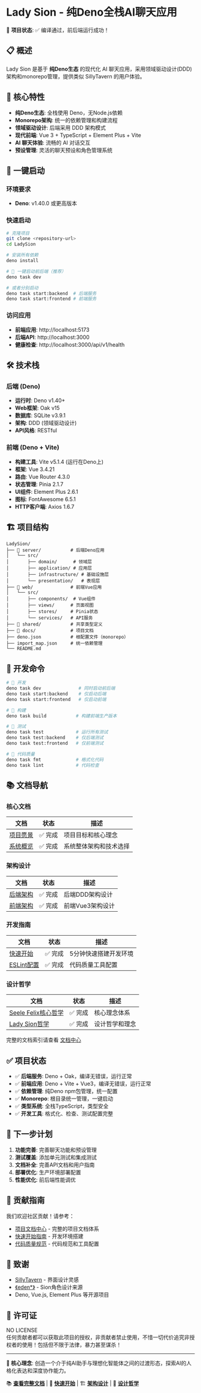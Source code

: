 # Lady Sion - 纯Deno全栈AI聊天应用

🎉 **项目状态**: ✅ 编译通过，前后端运行成功！

## 📋 概述

Lady Sion 是基于 **纯Deno生态** 的现代化 AI 聊天应用，采用领域驱动设计(DDD)架构和monorepo管理，提供类似 SillyTavern 的用户体验。

## 🎯 核心特性

- **纯Deno生态**: 全栈使用 Deno，无Node.js依赖
- **Monorepo架构**: 统一的依赖管理和构建流程  
- **领域驱动设计**: 后端采用 DDD 架构模式
- **现代前端**: Vue 3 + TypeScript + Element Plus + Vite
- **AI 聊天体验**: 流畅的 AI 对话交互
- **预设管理**: 灵活的聊天预设和角色管理系统

## 🚀 一键启动

### 环境要求

- **Deno**: v1.40.0 或更高版本

### 快速启动

```bash
# 克隆项目
git clone <repository-url>
cd LadySion

# 安装所有依赖
deno install

# 🎯 一键启动前后端（推荐）
deno task dev

# 或者分别启动
deno task start:backend  # 后端服务
deno task start:frontend # 前端服务
```

### 访问应用

- **前端应用**: http://localhost:5173
- **后端API**: http://localhost:3000  
- **健康检查**: http://localhost:3000/api/v1/health

## 🛠️ 技术栈

### 后端 (Deno)
- **运行时**: Deno v1.40+
- **Web框架**: Oak v15
- **数据库**: SQLite v3.9.1
- **架构**: DDD (领域驱动设计)
- **API风格**: RESTful

### 前端 (Deno + Vite)
- **构建工具**: Vite v5.1.4 (运行在Deno上)
- **框架**: Vue 3.4.21
- **路由**: Vue Router 4.3.0
- **状态管理**: Pinia 2.1.7
- **UI组件**: Element Plus 2.6.1
- **图标**: FontAwesome 6.5.1
- **HTTP客户端**: Axios 1.6.7

## 🏗️ 项目结构

```
LadySion/
├── 📁 server/           # 后端Deno应用
│   └── src/
│       ├── domain/      # 领域层
│       ├── application/ # 应用层  
│       ├── infrastructure/ # 基础设施层
│       └── presentation/   # 表现层
├── 📁 web/              # 前端Vue应用
│   └── src/
│       ├── components/  # Vue组件
│       ├── views/      # 页面视图
│       ├── stores/     # Pinia状态
│       └── services/   # API服务
├── 📁 shared/           # 共享类型定义
├── 📁 docs/             # 项目文档
├── deno.json           # 根配置文件（monorepo）
├── import_map.json     # 统一依赖管理
└── README.md
```

## 🔧 开发命令

```bash
# 🚀 开发
deno task dev              # 同时启动前后端
deno task start:backend    # 仅启动后端
deno task start:frontend   # 仅启动前端

# 🔨 构建
deno task build           # 构建前端生产版本

# 🧪 测试
deno task test            # 运行所有测试
deno task test:backend    # 仅后端测试
deno task test:frontend   # 仅前端测试

# 🎨 代码质量
deno task fmt             # 格式化代码
deno task lint            # 代码检查
```

## 📚 文档导航

### 核心文档
| 文档 | 状态 | 描述 |
|------|------|------|
| [项目愿景](./docs/strategic/vision-mission.md) | ✅ 完成 | 项目目标和核心理念 |
| [系统概览](./docs/strategic/system-overview.md) | ✅ 完成 | 系统整体架构和技术选择 |

### 架构设计  
| 文档 | 状态 | 描述 |
|------|------|------|
| [后端架构](./docs/architecture/backend.md) | ✅ 完成 | 后端DDD架构设计 |
| [前端架构](./docs/architecture/frontend.md) | ✅ 完成 | 前端Vue3架构设计 |

### 开发指南
| 文档 | 状态 | 描述 |
|------|------|------|
| [快速开始](./docs/guides/quick-start.md) | ✅ 完成 | 5分钟快速搭建开发环境 |
| [ESLint配置](./docs/guides/eslint-setup.md) | ✅ 完成 | 代码质量工具配置 |

### 设计哲学
| 文档 | 状态 | 描述 |
|------|------|------|
| [Seele Felix核心哲学](./docs/philosophy/seele-felix-core-philosophy.md) | ✅ 完成 | 核心理念体系 |
| [Lady Sion哲学](./docs/philosophy/lady-sion-philosophy.md) | ✅ 完成 | 设计哲学和理念 |

完整的文档索引请查看 [文档中心](./docs/README.md)

## ✅ 项目状态

- ✅ **后端服务**: Deno + Oak，编译无错误，运行正常
- ✅ **前端应用**: Deno + Vite + Vue3，编译无错误，运行正常  
- ✅ **依赖管理**: 纯Deno npm包管理，统一配置
- ✅ **Monorepo**: 根目录统一管理，一键启动
- ✅ **类型系统**: 全栈TypeScript，类型安全
- ✅ **开发工具**: 格式化、检查、测试配置完整

## 🎯 下一步计划

1. **功能完善**: 完善聊天功能和预设管理
2. **测试覆盖**: 添加单元测试和集成测试
3. **文档补全**: 完善API文档和用户指南
4. **部署优化**: 生产环境部署配置
5. **性能优化**: 前后端性能调优

## 🤝 贡献指南

我们欢迎社区贡献！请参考：

- [项目文档中心](./docs/README.md) - 完整的项目文档体系
- [快速开始指南](./docs/guides/quick-start.md) - 开发环境搭建
- [代码质量规范](./docs/guides/eslint-setup.md) - 代码规范和工具配置

## 🙏 致谢

- [SillyTavern](https://github.com/SillyTavern/SillyTavern) - 界面设计灵感
- [《eden*》](https://zh.wikipedia.org/wiki/Eden*) - Sion角色设计来源
- Deno, Vue.js, Element Plus 等开源项目

## 📄 许可证

NO LICENSE  
任何贡献者都可以获取此项目的授权，非贡献者禁止使用，不惜一切代价追究非授权者的使用！包括但不限于法律，暴力甚至谋杀！

---

**🎯 核心理念**:
创造一个介于纯AI助手与理想化智能体之间的过渡形态，探索AI的人格化表达和深度协作能力。

📚 **[查看完整文档](./docs/README.md)** | 🚀 **[快速开始](./docs/guides/quick-start.md)** | 🏗️ **[架构设计](./docs/architecture/)** | 💭 **[设计哲学](./docs/philosophy/lady-sion-philosophy.md)**
